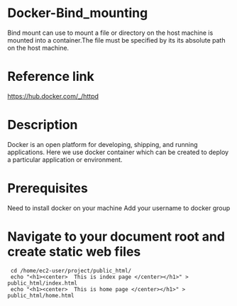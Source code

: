 # Docker-Bind_mounting
Bind mount can use to mount a file or directory on the host machine is mounted into a container.The file must be specified by its its absolute path on the host machine.

# Reference link
https://hub.docker.com/_/httpd

# Description
Docker is an open platform for developing, shipping, and running applications.
Here we use docker container which can be created to deploy a particular application or environment.

# Prerequisites
Need to install docker on your machine
Add your username to docker group

# Navigate to your document root and  create static web files
``` 
 cd /home/ec2-user/project/public_html/
 echo "<h1><center>  This is index page </center></h1>" > public_html/index.html
 echo "<h1><center>  This is home page </center></h1>" > public_html/home.html 
```

